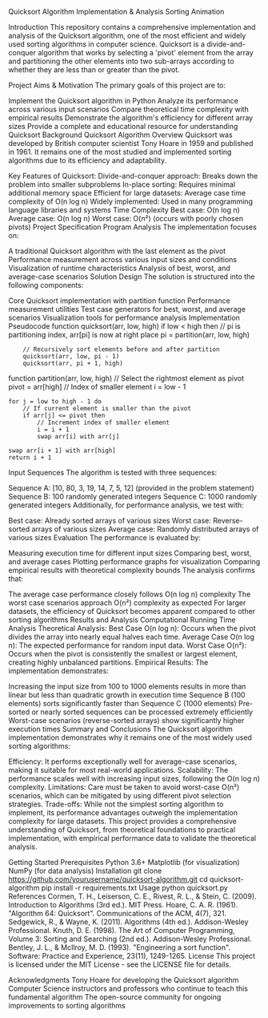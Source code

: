 Quicksort Algorithm Implementation & Analysis
Sorting Animation

Introduction
This repository contains a comprehensive implementation and analysis of the Quicksort algorithm, one of the most efficient and widely used sorting algorithms in computer science. Quicksort is a divide-and-conquer algorithm that works by selecting a 'pivot' element from the array and partitioning the other elements into two sub-arrays according to whether they are less than or greater than the pivot.

Project Aims & Motivation
The primary goals of this project are to:

Implement the Quicksort algorithm in Python
Analyze its performance across various input scenarios
Compare theoretical time complexity with empirical results
Demonstrate the algorithm's efficiency for different array sizes
Provide a complete and educational resource for understanding Quicksort
Background
Quicksort Algorithm Overview
Quicksort was developed by British computer scientist Tony Hoare in 1959 and published in 1961. It remains one of the most studied and implemented sorting algorithms due to its efficiency and adaptability.

Key Features of Quicksort:
Divide-and-conquer approach: Breaks down the problem into smaller subproblems
In-place sorting: Requires minimal additional memory space
Efficient for large datasets: Average case time complexity of O(n log n)
Widely implemented: Used in many programming language libraries and systems
Time Complexity
Best case: O(n log n)
Average case: O(n log n)
Worst case: O(n²) (occurs with poorly chosen pivots)
Project Specification
Program Analysis
The implementation focuses on:

A traditional Quicksort algorithm with the last element as the pivot
Performance measurement across various input sizes and conditions
Visualization of runtime characteristics
Analysis of best, worst, and average-case scenarios
Solution Design
The solution is structured into the following components:

Core Quicksort implementation with partition function
Performance measurement utilities
Test case generators for best, worst, and average scenarios
Visualization tools for performance analysis
Implementation
Pseudocode
function quicksort(arr, low, high)
    if low < high then
        // pi is partitioning index, arr[pi] is now at right place
        pi = partition(arr, low, high)
        
        // Recursively sort elements before and after partition
        quicksort(arr, low, pi - 1)
        quicksort(arr, pi + 1, high)

function partition(arr, low, high)
    // Select the rightmost element as pivot
    pivot = arr[high]
    // Index of smaller element
    i = low - 1
    
    for j = low to high - 1 do
        // If current element is smaller than the pivot
        if arr[j] <= pivot then
            // Increment index of smaller element
            i = i + 1
            swap arr[i] with arr[j]
    
    swap arr[i + 1] with arr[high]
    return i + 1
Input Sequences
The algorithm is tested with three sequences:

Sequence A: [10, 80, 3, 19, 14, 7, 5, 12] (provided in the problem statement)
Sequence B: 100 randomly generated integers
Sequence C: 1000 randomly generated integers
Additionally, for performance analysis, we test with:

Best case: Already sorted arrays of various sizes
Worst case: Reverse-sorted arrays of various sizes
Average case: Randomly distributed arrays of various sizes
Evaluation
The performance is evaluated by:

Measuring execution time for different input sizes
Comparing best, worst, and average cases
Plotting performance graphs for visualization
Comparing empirical results with theoretical complexity bounds
The analysis confirms that:

The average case performance closely follows O(n log n) complexity
The worst case scenarios approach O(n²) complexity as expected
For larger datasets, the efficiency of Quicksort becomes apparent compared to other sorting algorithms
Results and Analysis
Computational Running Time Analysis
Theoretical Analysis:
Best Case O(n log n): Occurs when the pivot divides the array into nearly equal halves each time.
Average Case O(n log n): The expected performance for random input data.
Worst Case O(n²): Occurs when the pivot is consistently the smallest or largest element, creating highly unbalanced partitions.
Empirical Results:
The implementation demonstrates:

Increasing the input size from 100 to 1000 elements results in more than linear but less than quadratic growth in execution time
Sequence B (100 elements) sorts significantly faster than Sequence C (1000 elements)
Pre-sorted or nearly sorted sequences can be processed extremely efficiently
Worst-case scenarios (reverse-sorted arrays) show significantly higher execution times
Summary and Conclusions
The Quicksort algorithm implementation demonstrates why it remains one of the most widely used sorting algorithms:

Efficiency: It performs exceptionally well for average-case scenarios, making it suitable for most real-world applications.
Scalability: The performance scales well with increasing input sizes, following the O(n log n) complexity.
Limitations: Care must be taken to avoid worst-case O(n²) scenarios, which can be mitigated by using different pivot selection strategies.
Trade-offs: While not the simplest sorting algorithm to implement, its performance advantages outweigh the implementation complexity for large datasets.
This project provides a comprehensive understanding of Quicksort, from theoretical foundations to practical implementation, with empirical performance data to validate the theoretical analysis.

Getting Started
Prerequisites
Python 3.6+
Matplotlib (for visualization)
NumPy (for data analysis)
Installation
git clone https://github.com/yourusername/quicksort-algorithm.git
cd quicksort-algorithm
pip install -r requirements.txt
Usage
python quicksort.py
References
Cormen, T. H., Leiserson, C. E., Rivest, R. L., & Stein, C. (2009). Introduction to Algorithms (3rd ed.). MIT Press.
Hoare, C. A. R. (1961). "Algorithm 64: Quicksort". Communications of the ACM, 4(7), 321.
Sedgewick, R., & Wayne, K. (2011). Algorithms (4th ed.). Addison-Wesley Professional.
Knuth, D. E. (1998). The Art of Computer Programming, Volume 3: Sorting and Searching (2nd ed.). Addison-Wesley Professional.
Bentley, J. L., & McIlroy, M. D. (1993). "Engineering a sort function". Software: Practice and Experience, 23(11), 1249-1265.
License
This project is licensed under the MIT License - see the LICENSE file for details.

Acknowledgments
Tony Hoare for developing the Quicksort algorithm
Computer Science instructors and professors who continue to teach this fundamental algorithm
The open-source community for ongoing improvements to sorting algorithms
